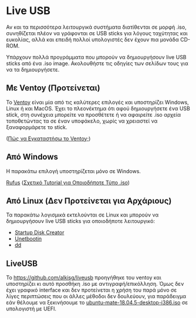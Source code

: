 # Live USB

Αν και τα περισσότερα λειτουργικά συστήματα διατίθενται σε μορφή .iso, 
συνηθίζεται πλέον να γράφονται σε USB sticks για λόγους ταχύτητας και 
ευκολίας, αλλά και επειδή πολλοί υπολογιστές δεν έχουν πια μονάδα CD-ROM.

Υπάρχουν πολλά προγράμματα που μπορούν να δημιουργήσουν live USB sticks 
από ένα .iso image. Ακολουθήστε τις οδηγίες των σελίδων τους για να τα 
δημιουργήσετε.

## Με Ventoy (Προτείνεται)

Το [Ventoy](https://ventoy.net) είναι μία από τις καλύτερες επιλογές και 
υποστηρίζει Windows, Linux ή και MacOS. Έχει το πλεονέκτημα ότι αφού δημιουργήσετε 
ένα USB stick, στη συνέχεια μπορείτε να προσθέτετε ή να αφαιρείτε .iso αρχεία 
τοποθετώντας τα σε έναν υποφάκελο, χωρίς να χρειαστεί να ξαναφορμάρετε το stick.

([Πώς να Εγκαταστήσω το Ventoy;](https://www.pcsteps.gr/99966-multiboot-usb-%CE%BC%CE%B5-%CE%BB%CE%B5%CE%B9%CF%84%CE%BF%CF%85%CF%81%CE%B3%CE%B9%CE%BA%CE%AC-%CF%83%CF%85%CF%83%CF%84%CE%AE%CE%BC%CE%B1%CF%84%CE%B1/))

## Από Windows

Η παρακάτω επιλογή υποστηρίζεται μόνο σε Windows.

[Rufus](https://rufus.ie/)
([Σχετικό Tutorial για Οποιοδήποτε Τύπο .iso](https://www.pcsteps.gr/14678-%CE%B4%CE%B7%CE%BC%CE%B9%CE%BF%CF%85%CF%81%CE%B3%CE%AF%CE%B1-boot-usb/))

## Από Linux (Δεν Προτείνεται για Αρχάριους)

Τα παρακάτω λογισμικά εκτελούνται σε Linux και μπορούν να δημιουργήσουν live 
USB sticks για οποιοδήποτε λειτουργικό:

- [Startup Disk Creator](https://ubuntu.com/tutorials/tutorial-create-a-usb-stick-on-ubuntu)
- [Unetbootin](https://fossbytes.com/create-bootable-usb-media-from-iso-ubuntu/)
- [dd](https://fossbytes.com/create-bootable-usb-media-from-iso-ubuntu/)

## LiveUSB

Το <https://github.com/alkisg/liveusb> προηγήθηκε του ventoy και υποστηρίζει κι
αυτό προσθήκη .iso με αντιγραφή/επικόλληση. Όμως δεν έχει γραφικό interface και
δεν προτείνεται η χρήση του παρά μόνο σε λίγες περιπτώσεις που οι άλλες μέθοδοι
δεν δουλεύουν, για παράδειγμα εάν θέλουμε να ξεκινήσουμε το
[ubuntu-mate-18.04.5-desktop-i386.iso](https://cdimage.ubuntu.com/ubuntu-mate/releases/18.04/release/ubuntu-mate-18.04.5-desktop-i386.iso)
σε υπολογιστή με UEFI.
